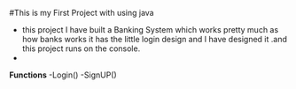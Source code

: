#This is my First Project with using java
* this project I have built a Banking System which works pretty much as how banks works
it has the little login design and I have designed it .and this project runs on the console.
*
**Functions**
-Login()
-SignUP()
